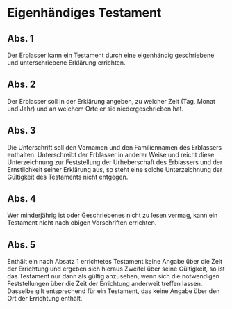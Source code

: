 # Eigenhändiges Testament



## Abs. 1

 Der Erblasser kann ein Testament durch eine eigenhändig geschriebene und unterschriebene Erklärung errichten.

## Abs. 2

 Der Erblasser soll in der Erklärung angeben, zu welcher Zeit (Tag, Monat und Jahr) und an welchem Orte er sie niedergeschrieben hat.

## Abs. 3

 Die Unterschrift soll den Vornamen und den Familiennamen des Erblassers enthalten. Unterschreibt der Erblasser in anderer Weise und reicht diese Unterzeichnung zur Feststellung der Urheberschaft des Erblassers und der Ernstlichkeit seiner Erklärung aus, so steht eine solche Unterzeichnung der Gültigkeit des Testaments nicht entgegen.

## Abs. 4

 Wer minderjährig ist oder Geschriebenes nicht zu lesen vermag, kann ein Testament nicht nach obigen Vorschriften errichten.

## Abs. 5

 Enthält ein nach Absatz 1 errichtetes Testament keine Angabe über die Zeit der Errichtung und ergeben sich hieraus Zweifel über seine Gültigkeit, so ist das Testament nur dann als gültig anzusehen, wenn sich die notwendigen Feststellungen über die Zeit der Errichtung anderweit treffen lassen. Dasselbe gilt entsprechend für ein Testament, das keine Angabe über den Ort der Errichtung enthält. 

